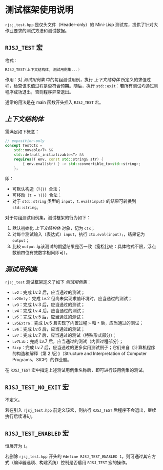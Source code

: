 # 测试框架使用说明

`rjsj_test.hpp` 是仅头文件（Header-only）的 Mini-Lisp 测试库，提供了针对大作业要求的测试方法和测试数据。

## `RJSJ_TEST` 宏

格式：

```cpp
RJSJ_TEST(上下文结构体, 测试用例集...)
```

作用：对 *测试用例集* 中的每组测试用例，执行 *上下文结构体* 所定义的求值过程，检查该求值过程是否符合预期。随后，执行 `std::exit`：若所有测试均通过则程序成功退出，否则程序异常退出。

通常的用法是在 main 函数开头插入 `RJSJ_TEST` 宏。

## *上下文结构体*

需满足如下概念：

```cpp
// exposition-only
concept TestCtx =
    std::movable<T> && 
    std::default_initializable<T> && 
    requires(T env, const std::string& str) {
        { env.eval(str) } -> std::convertible_to<std::string>;
    };
```

即：
- 可默认构造（`T{}`）合法；
- 可移动（`t = T{}`）合法；
- 对于 `std::string` 类型的 `input`，`t.eval(input)` 的结果可转换到 `std::string`。

对于每组测试用例集，测试框架的行为如下：
1. 默认初始化 *上下文结构体* 对象，记为 `ctx`；
2. 对每个测试输入（表达式）`input`，执行 `ctx.eval(input);`，结果记为 `output`；
3. 比较 `output` 与该测试的期望结果是否一致（宽松比较：具体格式不限，浮点数前四位有效数字相同即可）。

## *测试用例集*

`rjsj_test` 测试框架定义了如下 *测试用例集*：

- `Lv2`：完成 Lv.2 后，应当通过的测试；
- `Lv2Only`：完成 Lv.2 但尚未实现求值环境时，应当通过的测试；
- `Lv3`：完成 Lv.3 后，应当通过的测试；
- `Lv4`：完成 Lv.4 后，应当通过的测试；
- `Lv5`：完成 Lv.5 后，应当通过的测试；
- `Lv5Extra`：完成 Lv.5 且实现了内置过程 `>` 和 `*` 后，应当通过的测试；
- `Lv6`：完成 Lv.6 后，应当通过的测试；
- `Lv7`：完成 Lv.7 后，应当通过的测试（特殊形式部分）；
- `Lv7Lib`：完成 Lv.7 后，应当通过的测试（内置过程部分）；
- `Sicp`：完成 Lv.7 后，应当通过的更多实用测试例子；它们来自《计算机程序的构造和解释（第 2 版）》（Structure and Interpretation of Computer Programs，SICP）的作业题。

在 `RJSJ_TEST` 宏中指定上述测试用例集名称后，即可进行该用例集的测试。

## `RJSJ_TEST_NO_EXIT` 宏

不定义。

若在引入 `rjsj_test.hpp` 前定义该宏，则执行 `RJSJ_TEST` 后程序不会退出，继续执行后续语句。

## `RJSJ_TEST_ENABLED` 宏

恒展开为 `1`。

若删除 `rjsj_test.hpp` 开头的 `#define RJSJ_TEST_ENABLED 1`，则可通过其它方式（编译器选项、构建系统）控制是否启用 `RJSJ_TEST` 宏的操作。
